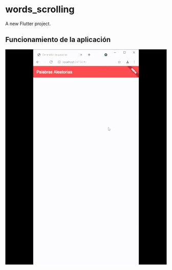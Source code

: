 # words_scrolling

A new Flutter project.

## Funcionamiento de la aplicación 

![Alt Text](https://raw.githubusercontent.com/CarlosMaldonado1998/flutter-infinite-scroll/master/Images/Gift.gif)

